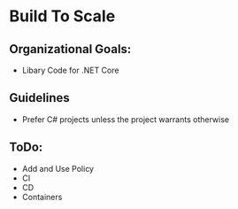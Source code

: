 # Build To Scale

## Organizational Goals:
- Libary Code for .NET Core

## Guidelines
- Prefer C# projects unless the project warrants otherwise

## ToDo:
- Add and Use Policy
- CI
- CD
- Containers
